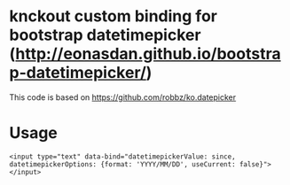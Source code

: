 # knckout custom binding for bootstrap datetimepicker (<http://eonasdan.github.io/bootstrap-datetimepicker/>)

This code is based on <https://github.com/robbz/ko.datepicker>

# Usage
```
<input type="text" data-bind="datetimepickerValue: since, datetimepickerOptions: {format: 'YYYY/MM/DD', useCurrent: false}"></input>
```
